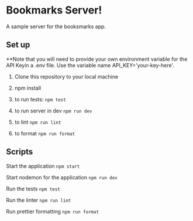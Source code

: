 # Bookmarks Server!

A sample server for the booksmarks app.

## Set up

\*\*Note that you will need to provide your own environment variable for the API Keyin a .env file. Use the variable name API_KEY='your-key-here'.

1. Clone this repository to your local machine

2. npm install

3. to run tests: `npm test`

4. to run server in dev `npm run dev`

5. to lint `npm run lint`

6. to format `npm run format`

## Scripts

Start the application `npm start`

Start nodemon for the application `npm run dev`

Run the tests `npm test`

Run the linter `npm run lint`

Run prettier formatting `npm run format`
